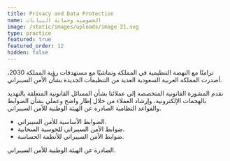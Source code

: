 ```yaml
---
title: Privacy and Data Protection
name: الخصوصية وحماية البيانات
image: /static/images/uploads/image 21.svg
type: practice
featured: true
featured_order: 12
hidden: false
---
```

تزامنًا مع النهضة التنظيمية في المملكة وتماشيًا مع مستهدفات رؤية المملكة 2030، أصدرت المملكة العربية السعودية العديد من التنظيمات الجديدة بشأن الأمن السيبراني.

نقدم المشورة القانونية المتخصصة إلى عملائنا بشأن المسائل القانونية المتعلقة بالتهديد بالهجمات الإلكترونية، وإرشاد العملاء من خلال إطار واضح وعملي بشأن الضوابط والقواعد النظامية الصادرة عن الهيئة الوطنية للأمن السيبراني.

- الضوابط الأساسية للأمن السيبراني.
- ضوابط الأمن السيبراني للحوسبة السحابية.
- ضوابط الأمن السيبراني للأنظمة الحساسة.

الصادرة عن الهيئة الوطنية للأمن السيبراني.
